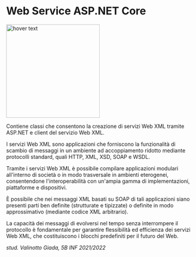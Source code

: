  # Web Service ASP.NET Core 
 
 <img src="https://upload.wikimedia.org/wikipedia/commons/thumb/e/ee/.NET_Core_Logo.svg/2048px-.NET_Core_Logo.svg.png" width="250" title="hover text">

Contiene classi che consentono la creazione di servizi Web XML tramite ASP.NET e client del servizio Web XML.

I servizi Web XML sono applicazioni che forniscono la funzionalità di scambio di messaggi in un ambiente ad accoppiamento ridotto mediante protocolli standard, quali HTTP, XML, XSD, SOAP e WSDL.

Tramite i servizi Web XML è possibile compilare applicazioni modulari all'interno di società o in modo trasversale in ambienti eterogenei, consentendone l'interoperabilità con un'ampia gamma di implementazioni, piattaforme e dispositivi.

È possibile che nei messaggi XML basati su SOAP di tali applicazioni siano presenti parti ben definite (strutturate e tipizzate) o definite in modo approssimativo (mediante codice XML arbitrario).

La capacità dei messaggi di evolversi nel tempo senza interrompere il protocollo è fondamentale per garantire flessibilità ed efficienza dei servizi Web XML, che costituiscono i blocchi predefiniti per il futuro del Web.

_stud. Valinotto Giada, 5B INF 2021/2022_

